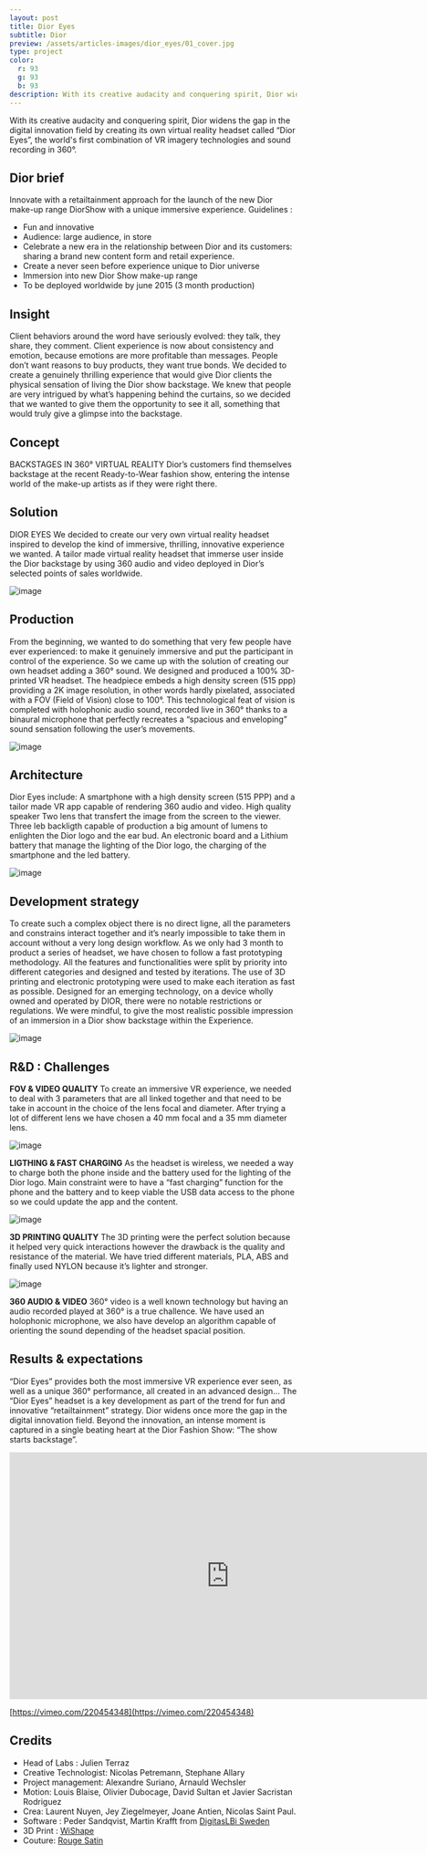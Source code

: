 ```yaml
---
layout: post
title: Dior Eyes
subtitle: Dior
preview: /assets/articles-images/dior_eyes/01_cover.jpg
type: project
color:
  r: 93
  g: 93
  b: 93
description: With its creative audacity and conquering spirit, Dior widens the gap in the digital innovation field by creating its own virtual reality headset called “Dior Eyes”, the world¹s first combination of VR imagery technologies and sound recording in 360°.
---
```


With its creative audacity and conquering spirit, Dior widens the gap in the digital innovation field by creating its own virtual reality headset called “Dior Eyes”, the world's first combination of VR imagery technologies and sound recording in 360°.

## Dior brief

Innovate with a retailtainment approach for the launch of the new Dior make-up range DiorShow with a unique immersive experience.
Guidelines :

- Fun and innovative
- Audience: large audience, in store
- Celebrate a new era in the relationship between Dior and its customers: sharing a brand new content form and retail experience.
- Create a never seen before experience unique to Dior universe
- Immersion into new Dior Show make-up range
- To be deployed worldwide by june 2015 (3 month production)

## Insight

Client behaviors around the word have seriously evolved: they talk, they share, they comment. Client experience is now about consistency and emotion, because emotions are more profitable than messages.
People don’t want reasons to buy products, they want true bonds.
We decided to create a genuinely thrilling experience that would give Dior clients the physical sensation of living the Dior show backstage.
We knew that people are very intrigued by what’s happening behind the curtains, so we decided that we wanted to give them the opportunity to see it all, something that would truly give a glimpse into the backstage.

## Concept

BACKSTAGES IN 360° VIRTUAL REALITY
Dior’s customers find themselves backstage at the recent Ready-to-Wear fashion show, entering the intense world of the make-up artists as if they were right there.

## Solution

DIOR EYES
We decided to create our very own virtual reality headset inspired to develop the kind of immersive, thrilling, innovative experience we wanted. A tailor made virtual reality headset that immerse user inside the Dior backstage by using 360 audio and video deployed in Dior’s selected points of sales worldwide.

![image](/assets/articles-images/dior_eyes/02.jpg)

## Production

From the beginning, we wanted to do something that very few people have ever experienced: to make it genuinely immersive and put the participant in control of the experience. So we came up with the solution of creating our own headset adding a 360° sound.
We designed and produced a 100% 3D-printed VR headset.
The headpiece embeds a high density screen (515 ppp) providing a 2K image resolution, in other words hardly pixelated, associated with a FOV (Field of Vision) close to 100°.
This technological feat of vision is completed with holophonic audio sound, recorded live in 360° thanks to a binaural microphone that perfectly recreates a “spacious and enveloping” sound sensation following the user’s movements.

![image](/assets/articles-images/dior_eyes/03.jpg)

## Architecture

Dior Eyes include:
A smartphone with a high density screen (515 PPP) and a tailor made VR app capable of rendering 360 audio and video.
High quality speaker
Two lens that transfert the image from the screen to the viewer.
Three leb backligth capable of production a big amount of lumens to enlighten the Dior logo and the ear bud.
An electronic board and a Lithium battery that manage the lighting of the Dior logo, the charging of the smartphone and the led battery.

![image](/assets/articles-images/dior_eyes/04.jpg)

## Development strategy

To create such a complex object there is no direct ligne, all the parameters and constrains interact together and it’s nearly impossible to take them in account without a very long design workflow. As we only had 3 month to product a series of headset, we have chosen to follow a fast prototyping methodology. All the features and functionalities were split by priority into different categories and designed and tested by iterations.
The use of 3D printing and electronic prototyping were used to make each iteration as fast as possible.
Designed for an emerging technology, on a device wholly owned and operated by DIOR, there were no notable restrictions or regulations. We were mindful, to give the most realistic possible impression of an immersion in a Dior show backstage within the Experience.

![image](/assets/articles-images/dior_eyes/05.jpg)

## R&D : Challenges

**FOV & VIDEO QUALITY**
To create an immersive VR experience, we needed to deal with 3 parameters that are all linked together and that need to be take in account in the choice of the lens focal and diameter. After trying a lot of different lens we have chosen a 40 mm focal and a 35 mm diameter lens.

![image](/assets/articles-images/dior_eyes/06.jpg)


**LIGTHING & FAST CHARGING**
As the headset is wireless, we needed a way to charge both the phone inside and the battery used for the lighting of the Dior logo. Main constraint were to have a “fast charging” function for the phone and the battery and to keep viable the USB data access to the phone so we could update the app and the content.

![image](/assets/articles-images/dior_eyes/07.jpg)


**3D PRINTING QUALITY**
The 3D printing were the perfect solution because it helped very quick interactions however the drawback is the quality and resistance of the material.
We have tried different materials, PLA, ABS and finally used NYLON because it’s lighter and stronger.

![image](/assets/articles-images/dior_eyes/08.jpg)


**360 AUDIO & VIDEO**
360° video is a well known technology but having an audio recorded played at 360° is a true challence. We have used an holophonic microphone, we also have develop an algorithm capable of orienting the sound depending of the headset spacial position.

## Results & expectations

“Dior Eyes” provides both the most immersive VR experience ever seen, as well as a unique 360° performance, all created in an advanced design…
The “Dior Eyes” headset is a key development as part of the trend for fun and innovative “retailtainment” strategy. Dior widens once more the gap in the digital innovation field.
Beyond the innovation, an intense moment is captured in a single beating heart at the Dior Fashion Show: “The show starts backstage”.


<iframe src="https://player.vimeo.com/video/220454348" width="770" height="433" frameborder="0" webkitallowfullscreen mozallowfullscreen allowfullscreen class="uk-responsive-width"></iframe>


[https://vimeo.com/220454348](https://vimeo.com/220454348)

## Credits
- Head of Labs : Julien Terraz
- Creative Technologist: Nicolas Petremann, Stephane Allary
- Project management: Alexandre Suriano, Arnauld Wechsler
- Motion: Louis Blaise, Olivier Dubocage, David Sultan et Javier Sacristan Rodriguez
- Crea: Laurent Nuyen, Jey Ziegelmeyer, Joane Antien, Nicolas Saint Paul.
- Software : Peder Sandqvist, Martin Krafft from [DigitasLBi Sweden](http://www.digitaslbi.com/se/)
- 3D Print : [WiShape](http://wishape3d.fr)
- Couture: [Rouge Satin](http://rougesatin.fr/)
